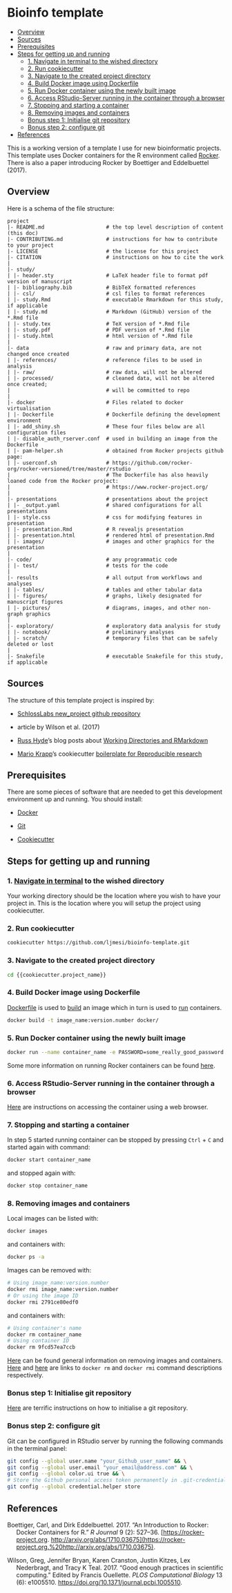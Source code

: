 Bioinfo template
================

  - [Overview](#overview)
  - [Sources](#sources)
  - [Prerequisites](#prerequisites)
  - [Steps for getting up and
    running](#steps-for-getting-up-and-running)
      - [1. <span>Navigate in terminal</span> to the wished
        directory](#navigate-in-terminal-to-the-wished-directory)
      - [2. Run cookiecutter](#run-cookiecutter)
      - [3. Navigate to the created project
        directory](#navigate-to-the-created-project-directory)
      - [4. Build Docker image using
        Dockerfile](#build-docker-image-using-dockerfile)
      - [5. Run Docker container using the newly built
        image](#run-docker-container-using-the-newly-built-image)
      - [6. Access RStudio-Server running in the container through a
        browser](#access-rstudio-server-running-in-the-container-through-a-browser)
      - [7. Stopping and starting a
        container](#stopping-and-starting-a-container)
      - [8. Removing images and
        containers](#removing-images-and-containers)
      - [Bonus step 1: Initialise git
        repository](#bonus-step-1-initialise-git-repository)
      - [Bonus step 2: configure git](#bonus-step-2-configure-git)
  - [References](#references)

This is a working version of a template I use for new bioinformatic
projects. This template uses Docker containers for the R environment
called [Rocker](https://www.rocker-project.org/). There is also a paper
introducing Rocker by Boettiger and Eddelbuettel (2017).

## Overview

Here is a schema of the file structure:

    project
    |- README.md                    # the top level description of content (this doc)
    |- CONTRIBUTING.md              # instructions for how to contribute to your project
    |- LICENSE                      # the license for this project
    |- CITATION                     # instructions on how to cite the work
    |
    |- study/
    | |- header.sty                 # LaTeX header file to format pdf version of manuscript
    | |- bibliography.bib           # BibTeX formatted references
    | |- csl/                       # csl files to format references
    | |- study.Rmd                  # executable Rmarkdown for this study, if applicable
    | |- study.md                   # Markdown (GitHub) version of the *.Rmd file
    | |- study.tex                  # TeX version of *.Rmd file
    | |- study.pdf                  # PDF version of *.Rmd file
    | |- study.html                 # html version of *.Rmd file
    |
    |- data                         # raw and primary data, are not changed once created
    | |- references/                # reference files to be used in analysis
    | |- raw/                       # raw data, will not be altered
    | |- processed/                 # cleaned data, will not be altered once created;
    |                               # will be committed to repo
    |
    |- docker                       # Files related to docker virtualisation
    | |- Dockerfile                 # Dockerfile defining the development environment
    | |- add_shiny.sh               # These four files below are all configuration files
    | |- disable_auth_rserver.conf  # used in building an image from the Dockerfile
    | |- pam-helper.sh              # obtained from Rocker projects github page:
    | |- userconf.sh                # https://github.com/rocker-org/rocker-versioned/tree/master/rstudio
    |                               # The Dockerfile has also heavily loaned code from the Rocker project:
    |                               # https://www.rocker-project.org/
    |
    |- presentations                # presentations about the project 
    | |- _output.yaml               # shared configurations for all presentations
    | |- style.css                  # css for modifying features in presentation
    | |- presentation.Rmd           # R revealjs presentation
    | |- presentation.html          # rendered html of presentation.Rmd
    | |- images/                    # images and other graphics for the presentation
    |
    |- code/                        # any programmatic code
    | |- test/                      # tests for the code
    |
    |- results                      # all output from workflows and analyses
    | |- tables/                    # tables and other tabular data
    | |- figures/                   # graphs, likely designated for manuscript figures
    | |- pictures/                  # diagrams, images, and other non-graph graphics
    |
    |- exploratory/                 # exploratory data analysis for study
    | |- notebook/                  # preliminary analyses
    | |- scratch/                   # temporary files that can be safely deleted or lost
    |
    |- Snakefile                    # executable Snakefile for this study, if applicable

## Sources

The structure of this template project is inspired by:

  - [SchlossLabs new\_project github
    repository](https://github.com/SchlossLab/new_project)

  - article by Wilson et al. (2017)

  - [Russ Hyde](https://github.com/russHyde)’s blog posts about [Working
    Directories and
    RMarkdown](https://russ-hyde.rbind.io/post/working-directories-and-rmarkdown/)

  - [Mario Krapp](https://github.com/mkrapp)’s cookiecutter [boilerplate
    for Reproducible
    research](https://github.com/mkrapp/cookiecutter-reproducible-science)

## Prerequisites

There are some pieces of software that are needed to get this
development environment up and running. You should install:

  - [Docker](https://docs.docker.com/install/)

  - [Git](https://git-scm.com/book/en/v2/Getting-Started-Installing-Git)

  - [Cookiecutter](https://cookiecutter.readthedocs.io/en/1.7.0/installation.html)

## Steps for getting up and running

### 1\. [Navigate in terminal](https://www.digitalocean.com/community/tutorials/basic-linux-navigation-and-file-management) to the wished directory

Your working directory should be the location where you wish to have
your project in. This is the location where you will setup the project
using cookiecutter.

### 2\. Run cookiecutter

``` bash
cookiecutter https://github.com/ljmesi/bioinfo-template.git
```

### 3\. Navigate to the created project directory

``` bash
cd {{cookiecutter.project_name}}
```

### 4\. Build Docker image using Dockerfile

[Dockerfile](https://docs.docker.com/engine/reference/builder/) is used
to [build](https://docs.docker.com/engine/reference/commandline/build/)
an image which in turn is used to
[run](https://docs.docker.com/engine/reference/commandline/run/)
containers.

``` bash
docker build -t image_name:version.number docker/
```

### 5\. Run Docker container using the newly built image

``` bash
docker run --name container_name -e PASSWORD=some_really_good_password -p 8787:8787 -v $(pwd):/home/rstudio image_name:version.number
```

Some more information on running Rocker containers can be found
[here](https://ropenscilabs.github.io/r-docker-tutorial/).

### 6\. Access RStudio-Server running in the container through a browser

[Here](https://ropenscilabs.github.io/r-docker-tutorial/02-Launching-Docker.html)
are instructions on accessing the container using a web browser.

### 7\. Stopping and starting a container

In step 5 started running container can be stopped by pressing `Ctrl` +
`C` and started again with command:

``` bash
docker start container_name
```

and stopped again with:

``` bash
docker stop container_name
```

### 8\. Removing images and containers

Local images can be listed with:

``` bash
docker images
```

and containers with:

``` bash
docker ps -a
```

Images can be removed with:

``` bash
# Using image_name:version.number
docker rmi image_name:version.number 
# Or using the image ID
docker rmi 2791ce80edf0
```

and containers with:

``` bash
# Using container's name
docker rm container_name
# Using container ID
docker rm 9fcd57ea7ccb
```

[Here](https://www.digitalocean.com/community/tutorials/how-to-remove-docker-images-containers-and-volumes#removing-docker-images)
can be found general information on removing images and containers.
[Here](https://docs.docker.com/engine/reference/commandline/rm/) and
[here](https://docs.docker.com/engine/reference/commandline/rmi/) are
links to `docker rm` and `docker rmi` command descriptions respectively.

### Bonus step 1: Initialise git repository

[Here](https://www.atlassian.com/git/tutorials/setting-up-a-repository)
are terrific instructions on how to initialise a git repository.

### Bonus step 2: configure git

Git can be configured in RStudio server by running the following
commands in the terminal panel:

``` bash
git config --global user.name "your_Github_user_name" && \
git config --global user.email "your_email@address.com" && \
git config --global color.ui true && \
# Store the Github personal access token permanently in .git-credentials file
git config --global credential.helper store
```

## References

<div id="refs" class="references hanging-indent">

<div id="ref-Boettiger2017">

Boettiger, Carl, and Dirk Eddelbuettel. 2017. “An Introduction to
Rocker: Docker Containers for R.” *R Journal* 9 (2): 527–36.
[https://rocker-project.org.
http://arxiv.org/abs/1710.03675](https://rocker-project.org.%20http://arxiv.org/abs/1710.03675).

</div>

<div id="ref-Wilson2017">

Wilson, Greg, Jennifer Bryan, Karen Cranston, Justin Kitzes, Lex
Nederbragt, and Tracy K Teal. 2017. “Good enough practices in scientific
computing.” Edited by Francis Ouellette. *PLOS Computational Biology* 13
(6): e1005510. <https://doi.org/10.1371/journal.pcbi.1005510>.

</div>

</div>
